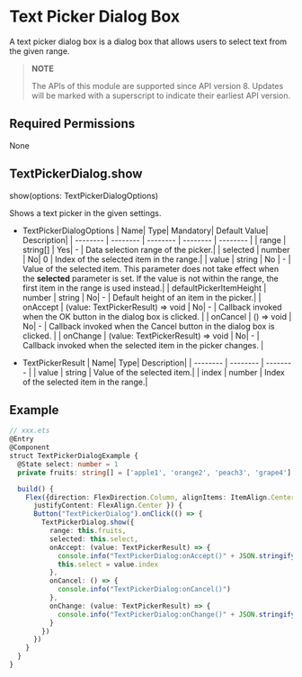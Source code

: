 # Text Picker Dialog Box

A text picker dialog box is a dialog box that allows users to select text from the given range.

>  **NOTE**
>
>  The APIs of this module are supported since API version 8. Updates will be marked with a superscript to indicate their earliest API version.


## Required Permissions

None

## TextPickerDialog.show

show(options: TextPickerDialogOptions)

Shows a text picker in the given settings.

- TextPickerDialogOptions
  | Name| Type| Mandatory| Default Value| Description|
  | -------- | -------- | -------- | -------- | -------- |
  | range | string[] | Yes| - | Data selection range of the picker.|
  | selected | number | No| 0 | Index of the selected item in the range.|
  | value       | string           | No   | -    | Value of the selected item. This parameter does not take effect when the **selected** parameter is set. If the value is not within the range, the first item in the range is used instead.|
  | defaultPickerItemHeight | number \| string | No| - | Default height of an item in the picker.|
  | onAccept | (value: TextPickerResult) => void | No| - | Callback invoked when the OK button in the dialog box is clicked. |
  | onCancel | () => void | No| - | Callback invoked when the Cancel button in the dialog box is clicked. |
  | onChange | (value: TextPickerResult) => void | No| - | Callback invoked when the selected item in the picker changes. |

- TextPickerResult
  | Name| Type| Description|
  | -------- | -------- | -------- |
  | value | string | Value of the selected item.|
  | index | number | Index of the selected item in the range.|

## Example

```ts
// xxx.ets
@Entry
@Component
struct TextPickerDialogExample {
  @State select: number = 1
  private fruits: string[] = ['apple1', 'orange2', 'peach3', 'grape4']

  build() {
    Flex({direction: FlexDirection.Column, alignItems: ItemAlign.Center,
      justifyContent: FlexAlign.Center }) {
      Button("TextPickerDialog").onClick(() => {
        TextPickerDialog.show({
          range: this.fruits,
          selected: this.select,
          onAccept: (value: TextPickerResult) => {
            console.info("TextPickerDialog:onAccept()" + JSON.stringify(value))
            this.select = value.index
          },
          onCancel: () => {
            console.info("TextPickerDialog:onCancel()")
          },
          onChange: (value: TextPickerResult) => {
            console.info("TextPickerDialog:onChange()" + JSON.stringify(value))
          }
        })
      })
    }
  }
}
```
